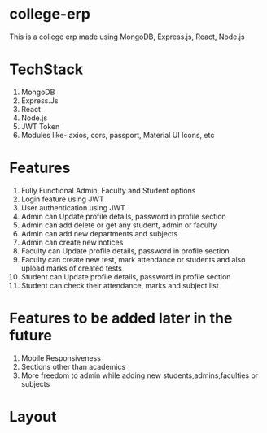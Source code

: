 # college-erp

This is a college erp made using MongoDB, Express.js, React, Node.js

# TechStack
1. MongoDB
2. Express.Js
3. React 
4. Node.js
5. JWT Token
6. Modules like- axios, cors, passport, Material UI Icons, etc

# Features
1. Fully Functional Admin, Faculty and Student options
2. Login feature using JWT
3. User authentication using JWT
4. Admin can Update profile details, password in profile section
5. Admin can add delete or get any student, admin or faculty
6. Admin can add new departments and subjects
7. Admin can create new notices
8. Faculty can Update profile details, password in profile section
9. Faculty can create new test, mark attendance or students and also upload marks of created tests
10. Student can Update profile details, password in profile section
11. Student can check their attendance, marks and subject list


# Features to be added later in the future
1. Mobile Responsiveness
2. Sections other than academics
3. More freedom to admin while adding new students,admins,faculties or subjects


# Layout
